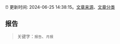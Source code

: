 :alarm_clock: 更新时间: 2024-06-25 14:38:15。[文章来源](/README.md)、[文章分类](/TAGS.md)

## 报告


> 关键字：`报告`、`月报`




